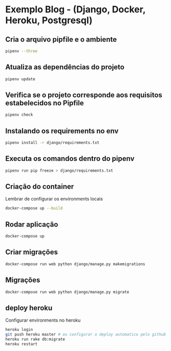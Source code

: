 # Exemplo Blog - (Django, Docker, Heroku, Postgresql)

## Cria o arquivo pipfile e o ambiente
    
``` bash
pipenv --three
```

## Atualiza as dependências do projeto
    
``` bash
pipenv update
```

## Verifica se o projeto corresponde aos requisitos estabelecidos no Pipfile
        
``` bash
pipenv check
```

## Instalando os requirements no env

``` bash
pipenv install -r django/requirements.txt
```

## Executa os comandos dentro do pipenv
    
``` bash
pipenv run pip freeze > django/requirements.txt
```

## Criação do container

Lembrar de configurar os environments locais
    
``` bash
docker-compose up --build
```

## Rodar aplicação
    
``` bash
docker-compose up
```

## Criar migrações
    
``` bash
docker-compose run web python django/manage.py makemigrations
```

## Migrações

``` bash
docker-compose run web python django/manage.py migrate
```

## deploy heroku

Configurar environments no heroku

``` bash
heroku login
git push heroku master # ou configurar o deploy automatico pelo github por branch
heroku run rake db:migrate
heroku restart
```